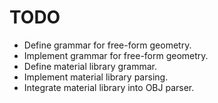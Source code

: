 # TODO
* Define grammar for free-form geometry.
* Implement grammar for free-form geometry.
* Define material library grammar.
* Implement material library parsing.
* Integrate material library into OBJ parser.